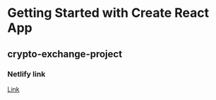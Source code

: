 # Getting Started with Create React App

## crypto-exchange-project

### Netlify link

[Link](https://crypto-exchange-project.netlify.app/)